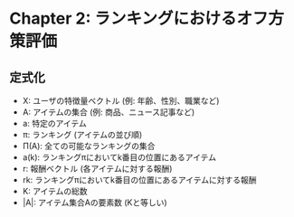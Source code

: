 # Chapter 2: ランキングにおけるオフ方策評価
## 定式化
- X: ユーザの特徴量ベクトル (例: 年齢、性別、職業など)
- A: アイテムの集合 (例: 商品、ニュース記事など)
- a: 特定のアイテム
- π: ランキング (アイテムの並び順)
- Π(A): 全ての可能なランキングの集合
- a(k): ランキングπにおいてk番目の位置にあるアイテム
- r: 報酬ベクトル (各アイテムに対する報酬)
- rk: ランキングπにおいてk番目の位置にあるアイテムに対する報酬
- K: アイテムの総数
- |A|: アイテム集合Aの要素数 (Kと等しい)
